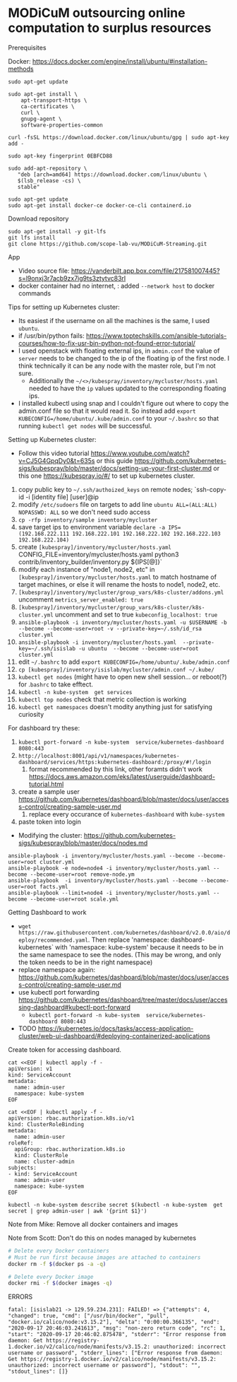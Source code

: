 # MODiCuM outsourcing online computation to surplus resources

Prerequisites

Docker: https://docs.docker.com/engine/install/ubuntu/#installation-methods
```
sudo apt-get update

sudo apt-get install \
    apt-transport-https \
    ca-certificates \
    curl \
    gnupg-agent \
    software-properties-common
    
curl -fsSL https://download.docker.com/linux/ubuntu/gpg | sudo apt-key add -

sudo apt-key fingerprint 0EBFCD88

sudo add-apt-repository \
   "deb [arch=amd64] https://download.docker.com/linux/ubuntu \
   $(lsb_release -cs) \
   stable"

sudo apt-get update
sudo apt-get install docker-ce docker-ce-cli containerd.io

```

Download repository
```
sudo apt-get install -y git-lfs
git lfs install
git clone https://github.com/scope-lab-vu/MODiCuM-Streaming.git
```

App

* Video source file: https://vanderbilt.app.box.com/file/217581007445?s=l9onxj3r7acb9zx7ig9ts3ztytvc83rl
* docker container had no internet, : added `--network host` to docker commands

Tips for setting up Kubernetes cluster:

* Its easiest if the username on all the machines is the same, I used `ubuntu`.
* if /usr/bin/python fails: https://www.toptechskills.com/ansible-tutorials-courses/how-to-fix-usr-bin-python-not-found-error-tutorial/
* I used openstack with floating external ips, in `admin.conf` the value of `server` needs to be changed to the ip of the floating ip of the first node. I think technically it can be any node with the master role, but I'm not sure. 
    * Additionally the `~/<>/kubespray/inventory/mycluster/hosts.yaml` needed to have the `ip` values updated to the corresponding floating ips. 
* I installed kubectl using snap and I couldn't figure out where to copy the admin.conf file so that it would read it. So instead add `export KUBECONFIG=/home/ubuntu/.kube/admin.conf` to your `~/.bashrc` so that running `kubectl get nodes` will be successful. 


Setting up Kubernetes cluster:

* Follow this video tutorial https://www.youtube.com/watch?v=CJ5G4GpqDy0&t=635s or this guide https://github.com/kubernetes-sigs/kubespray/blob/master/docs/setting-up-your-first-cluster.md or this one https://kubespray.io/#/ to set up kubernetes cluster.

1. copy public key to `~/.ssh/authoized_keys` on remote nodes; `ssh-copy-id -i [identity file] [user]@ip
1. modify `/etc/sudoers` file on targets to add line `ubuntu ALL=(ALL:ALL) NOPASSWD: ALL` so we don't need sudo access
1. `cp -rfp inventory/sample inventory/mycluster`
1. save target ips to environment variable `declare -a IPS=(192.168.222.111 192.168.222.101 192.168.222.102 192.168.222.103 192.168.222.104)`
1. create `[kubespray]/inventory/mycluster/hosts.yaml `CONFIG_FILE=inventory/mycluster/hosts.yaml python3 contrib/inventory_builder/inventory.py ${IPS[@]}`
1. modify each instance of "node1, node2, etc" in `[kubespray]/inventory/mycluster/hosts.yaml` to match hostname of target machines, or else it will rename the hosts to node1, node2, etc.
1. `[kubespray]/inventory/mycluster/group_vars/k8s-cluster/addons.yml` uncomment `metrics_server_enabled: true`
1. `[kubespray]/inventory/mycluster/group_vars/k8s-cluster/k8s-cluster.yml` uncomment and set to true `kubeconfig_localhost: true`
1. `ansible-playbook -i inventory/mycluster/hosts.yaml -u $USERNAME -b --become --become-user=root -v --private-key=~/.ssh/id_rsa cluster.yml`
1. `ansible-playbook -i inventory/mycluster/hosts.yaml  --private-key=~/.ssh/isislab -u ubuntu  --become --become-user=root cluster.yml`
1. edit `~/.bashrc` to add `export KUBECONFIG=/home/ubuntu/.kube/admin.conf`
1. `cp [kubespray]/inventory/isislab/mycluster/admin.conf ~/.kube/`
1. `kubectl get nodes` (might have to open new shell session... or reboot(?) for .`bashrc` to take efftect.
1. `kubectl -n kube-system  get services`
1. `kubectl top nodes` check that metric collection is working
1. `kubectl get namespaces` doesn't modity anything just for satisfying curiosity

For dashboard try these:
1. `kubectl port-forward -n kube-system  service/kubernetes-dashboard 8080:443`
1. `http://localhost:8001/api/v1/namespaces/kubernetes-dashboard/services/https:kubernetes-dashboard:/proxy/#!/login` 
    1. format recommended by this link, other foramts didn't work https://docs.aws.amazon.com/eks/latest/userguide/dashboard-tutorial.html
1. create a sample user https://github.com/kubernetes/dashboard/blob/master/docs/user/access-control/creating-sample-user.md
    1. replace every occurance of `kubernetes-dashboard` with `kube-system`
1. paste token into login




* Modifying the cluster: https://github.com/kubernetes-sigs/kubespray/blob/master/docs/nodes.md
```
ansible-playbook -i inventory/mycluster/hosts.yaml --become --become-user=root cluster.yml
ansible-playbook -e node=node4 -i inventory/mycluster/hosts.yaml --become --become-user=root remove-node.ym
ansible-playbook  -i inventory/mycluster/hosts.yaml --become --become-user=root facts.yml
ansible-playbook --limit=node4 -i inventory/mycluster/hosts.yaml --become --become-user=root scale.yml
```





Getting Dashboard to work
* `wget https://raw.githubusercontent.com/kubernetes/dashboard/v2.0.0/aio/deploy/recommended.yaml`. Then replace 'namespace: dashboard-kubernetes` with 'namespace: kube-system' because it needs to be in the same namespace to see the nodes. (This may be wrong, and only the token needs to be in the right namespace)
* replace namespace again: https://github.com/kubernetes/dashboard/blob/master/docs/user/access-control/creating-sample-user.md
* use kubectl port forwarding https://github.com/kubernetes/dashboard/tree/master/docs/user/accessing-dashboard#kubectl-port-forward
    * `kubectl port-forward -n kube-system  service/kubernetes-dashboard 8080:443`
* TODO https://kubernetes.io/docs/tasks/access-application-cluster/web-ui-dashboard/#deploying-containerized-applications


Create token for accessing dashboard. 

```
cat <<EOF | kubectl apply -f -
apiVersion: v1
kind: ServiceAccount
metadata:
  name: admin-user
  namespace: kube-system
EOF

cat <<EOF | kubectl apply -f -
apiVersion: rbac.authorization.k8s.io/v1
kind: ClusterRoleBinding
metadata:
  name: admin-user
roleRef:
  apiGroup: rbac.authorization.k8s.io
  kind: ClusterRole
  name: cluster-admin
subjects:
- kind: ServiceAccount
  name: admin-user
  namespace: kube-system
EOF
```
`kubectl -n kube-system describe secret $(kubectl -n kube-system  get secret | grep admin-user | awk '{print $1}')`

Note from Mike: Remove all docker containers and images 

Note from Scott: Don't do this on nodes managed by kubernetes
```bash
# Delete every Docker containers
# Must be run first because images are attached to containers
docker rm -f $(docker ps -a -q)

# Delete every Docker image
docker rmi -f $(docker images -q)
```


ERRORS
```
fatal: [isislab21 -> 129.59.234.231]: FAILED! => {"attempts": 4, "changed": true, "cmd": ["/usr/bin/docker", "pull", "docker.io/calico/node:v3.15.2"], "delta": "0:00:00.366135", "end": "2020-09-17 20:46:03.241613", "msg": "non-zero return code", "rc": 1, "start": "2020-09-17 20:46:02.875478", "stderr": "Error response from daemon: Get https://registry-1.docker.io/v2/calico/node/manifests/v3.15.2: unauthorized: incorrect username or password", "stderr_lines": ["Error response from daemon: Get https://registry-1.docker.io/v2/calico/node/manifests/v3.15.2: unauthorized: incorrect username or password"], "stdout": "", "stdout_lines": []}
```
